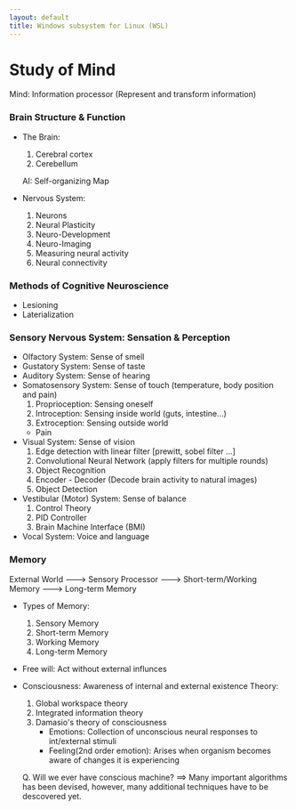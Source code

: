```yaml
---
layout: default
title: Windows subsystem for Linux (WSL)
---
```


# Study of Mind

Mind: Information processor (Represent and transform information)

### Brain Structure & Function
- The Brain:
    1. Cerebral cortex
    2. Cerebellum

    AI: Self-organizing Map
- Nervous System: 
    1. Neurons
    2. Neural Plasticity
    3. Neuro-Development
    4. Neuro-Imaging
    5. Measuring neural activity
    6. Neural connectivity
  
### Methods of Cognitive Neuroscience
- Lesioning
- Laterialization

### Sensory Nervous System: Sensation & Perception
- Olfactory System: Sense of smell
- Gustatory System: Sense of taste
- Auditory System: Sense of hearing
- Somatosensory System: Sense of touch (temperature, body position and pain)
    1. Proprioception: Sensing oneself
    2. Introception: Sensing inside world (guts, intestine...)
    3. Extroception: Sensing outside world
    - Pain
- Visual System: Sense of vision
    1. Edge detection with linear filter [prewitt, sobel filter ...]
    2. Convolutional Neural Network (apply filters for multiple rounds)
    3. Object Recognition
    4. Encoder - Decoder (Decode brain activity to natural images)
    5. Object Detection
- Vestibular (Motor) System: Sense of balance
    1. Control Theory
    2. PID Controller
    3. Brain Machine Interface (BMI)
- Vocal System: Voice and language

### Memory
External World ---> Sensory Processor ---> Short-term/Working Memory ---> Long-term Memory

- Types of Memory:
  	1. Sensory Memory
    2. Short-term Memory
    3. Working Memory
    4. Long-term Memory
- Free will: Act without external influnces
- Consciousness: Awareness of internal and external existence
    Theory:
    1. Global workspace theory
    2. Integrated information theory
    3. Damasio's theory of consciousness
         - Emotions: Collection of unconscious neural responses to int/external stimuli
         - Feeling(2nd order emotion): Arises when organism becomes aware of changes it is experiencing

    Q. Will we ever have conscious machine?
      ==> Many important algorithms has been devised, however, many additional techniques have to be descovered yet.

  
